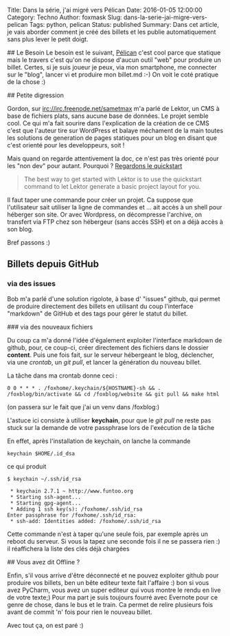 Title: Dans la série, j'ai migré vers Pélican
Date: 2016-01-05 12:00:00
Category: Techno
Author: foxmask
Slug: dans-la-serie-jai-migre-vers-pelican
Tags: python, pelican
Status: published
Summary: Dans cet article, je vais aborder comment je créé des billets et les publie automatiquement sans plus lever le petit doigt.

## Le Besoin
Le besoin est le suivant, [Pélican](http://getpelican.com) c'est cool parce que statique mais le travers c'est qu'on ne dispose d'aucun outil "web" pour produire un billet.
Certes, si je suis joueur je peux, via mon smartphone, me connecter sur le "blog", lancer vi et produire mon billet.md :-)
On voit le coté pratique de la chose :)

## Petite digression

Gordon, sur [irc://irc.freenode.net/sametmax](irc://irc.freenode.net/sametmax) m'a parlé de Lektor, un CMS à base de fichiers plats, sans aucune base de données. Le projet semble cool.
Ce qui m'a fait sourire dans l'explication de la création de ce CMS c'est que l'auteur tire sur WordPress et balaye méchament de la main toutes les solutions de generation de pages statiques pour un blog en disant que c'est orienté pour les developpeurs, soit !

Mais quand on regarde attentivement la doc, ce n'est pas très orienté pour les "non dev" pour autant. Pourquoi ? [Regardons le quickstart](https://www.getlektor.com/docs/quickstart/)

> The best way to get started with Lektor is to use the quickstart command to let Lektor generate a basic project layout for you.

Il faut taper une commande pour créer un projet. Ca suppose que l'utilisateur sait utiliser la ligne de commandes et ... ait accès à un shell pour héberger son site.
Or avec Wordpress, on décompresse l'archive, on transfert via FTP chez son hébergeur (sans accès SSH) et on a déjà accès à son blog.

Bref passons :)

## Billets depuis GitHub

### via des issues 

Bob m'a parlé d'une solution rigolote, à base d' "issues" github, qui permet de produire directement des billets en utilisant du coup l'interface "markdown" de GitHub et des tags pour gérer le statut du billet.

### via des nouveaux fichiers 

Du coup ca m'a donné l'idée d'également exploiter l'interface markdown de github, pour, ce coup-ci, créer directement des fichiers dans le dossier **content**.
Puis une fois fait, sur le serveur hébergeant le blog, déclencher, via une *crontab*, un *git pull*, et lancer la génération du nouveau billet.

La tâche dans ma crontab donne ceci :

```shell
0 0 * * * . /foxhome/.keychain/${HOSTNAME}-sh && . /foxblog/bin/activate && cd /foxblog/website && git pull && make html
```

(on passera sur le fait que j'ai un venv dans /foxblog:)

L'astuce ici consiste à utiliser **keychain**, pour que le *git pull* ne reste pas stuck sur la demande de votre passphrase lors de l'exécution de la tâche

En effet, après l'installation de keychain, on lanche la commande

```shell
keychain $HOME/.id_dsa
```

ce qui produit

```shell
$ keychain ~/.ssh/id_rsa

 * keychain 2.7.1 ~ http://www.funtoo.org
 * Starting ssh-agent...
 * Starting gpg-agent...
 * Adding 1 ssh key(s): /foxhome/.ssh/id_rsa
Enter passphrase for /foxhome/.ssh/id_rsa:
 * ssh-add: Identities added: /foxhome/.ssh/id_rsa

```

Cette commande n'est à taper qu'une seule fois, par exemple après un reboot du serveur.
Si vous la tapez une seconde fois il ne se passera rien :) il réaffichera la liste des clés déjà chargées

## Vous avez dit Offline ?

Enfin, s'il vous arrive d'être déconnecté et ne pouvez exploiter github pour produire vos billets, ben un bête editeur texte fait l'affaire :) bon si vous avez PyCharm, vous avez un super editeur qui vous montre le rendu en live de votre texte;)
Pour ma part je suis toujours fourré avec Evernote pour ce genre de chose, dans le bus et le train. 
Ca permet de relire plusieurs fois avant de commit 'n' fois pour rien le nouveau billet.

Avec tout ça, on est paré :)
